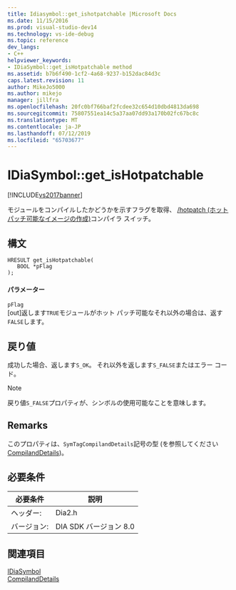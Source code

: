 ```yaml
---
title: Idiasymbol::get_ishotpatchable |Microsoft Docs
ms.date: 11/15/2016
ms.prod: visual-studio-dev14
ms.technology: vs-ide-debug
ms.topic: reference
dev_langs:
- C++
helpviewer_keywords:
- IDiaSymbol::get_isHotpatchable method
ms.assetid: b7b6f490-1cf2-4a68-9237-b152dac84d3c
caps.latest.revision: 11
author: MikeJo5000
ms.author: mikejo
manager: jillfra
ms.openlocfilehash: 20fc0bf766baf2fcdee32c654d10dbd4813da698
ms.sourcegitcommit: 75807551ea14c5a37aa07dd93a170b02fc67bc8c
ms.translationtype: MT
ms.contentlocale: ja-JP
ms.lasthandoff: 07/12/2019
ms.locfileid: "65703677"
---
```

# <a name="idiasymbolgetishotpatchable"></a>IDiaSymbol::get_isHotpatchable
[!INCLUDE[vs2017banner](../../includes/vs2017banner.md)]

モジュールをコンパイルしたかどうかを示すフラグを取得、 [/hotpatch (ホットパッチ可能なイメージの作成)](https://msdn.microsoft.com/library/aad539b6-c053-4c78-8682-853d98327798)コンパイラ スイッチ。  
  
## <a name="syntax"></a>構文  
  
```cpp#  
HRESULT get_isHotpatchable(  
   BOOL *pFlag  
);  
```  
  
#### <a name="parameters"></a>パラメーター  
 `pFlag`  
 [out]返します`TRUE`モジュールがホット パッチ可能なそれ以外の場合は、返す`FALSE`します。  
  
## <a name="return-value"></a>戻り値  
 成功した場合、返します`S_OK`。 それ以外を返します`S_FALSE`またはエラー コード。  
  
> [!NOTE]
> 戻り値`S_FALSE`プロパティが、シンボルの使用可能なことを意味します。  
  
## <a name="remarks"></a>Remarks  
 このプロパティは、`SymTagCompilandDetails`記号の型 (を参照してください[CompilandDetails](../../debugger/debug-interface-access/compilanddetails.md))。  
  
## <a name="requirements"></a>必要条件  
  
|必要条件|説明|  
|-----------------|-----------------|  
|ヘッダー:|Dia2.h|  
|バージョン:|DIA SDK バージョン 8.0|  
  
## <a name="see-also"></a>関連項目  
 [IDiaSymbol](../../debugger/debug-interface-access/idiasymbol.md)   
 [CompilandDetails](../../debugger/debug-interface-access/compilanddetails.md)
